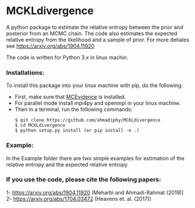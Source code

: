 # MCKLdivergence
A python package to estimate the relative entropy between the prior and posterior from an MCMC chain.
The code also estimates the expected relative entropy from the likelihood and a sample of prior.
For more detiales see https://arxiv.org/abs/1904.11920

The code is written for Python 3.x in linux machin.

### Installations:
To install this package into your linux machine with pip, do the following:
+ First, make sure that [MCEvidence](https://github.com/yabebalFantaye/MCEvidence) is installed.
+ For parallel mode install mpi4py and openmpi in your linux machine.
+ Then in a terminal, run the following commands:
     ```
     $ git clone https://github.com/ahmadiphy/MCKLdivergence
     $ cd MCKLdivergence
     $ python setup.py install (or pip install -e .)
     ```


### Example:
In the Example folder there are two simple examples for estimation of the relative entropy and the expected relative entropy 



### If you use the code, please cite the following papers:
1- https://arxiv.org/abs/1904.11920 (Meharbi and Ahmadi-Rahmat (2019))  
2- https://arxiv.org/abs/1704.03472 (Heavens et. al. (2017))

